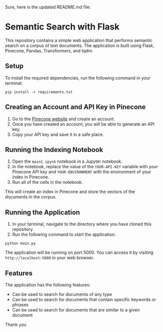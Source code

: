 Sure, here is the updated README.md file:


# Semantic Search with Flask

This repository contains a simple web application that performs semantic search on a corpus of text documents. The application is built using Flask, Pinecone, Pandas, Transformers, and tqdm.

## Setup

To install the required dependencies, run the following command in your terminal:

```
pip install -r requirements.txt
```

## Creating an Account and API Key in Pinecone

1. Go to the [Pinecone website](https://pinecone.io/) and create an account.
2. Once you have created an account, you will be able to generate an API key.
3. Copy your API key and save it in a safe place.

## Running the Indexing Notebook

1. Open the `main1.ipynb` notebook in a Jupyter notebook.
2. In the notebook, replace the value of the `YOUR-API-KEY` variable with your Pinecone API key and `YOUR-ENVIRONMENT` with the environment of your index in Pinecone.
3. Run all of the cells in the notebook.

This will create an index in Pinecone and store the vectors of the documents in the corpus.

## Running the Application

1. In your terminal, navigate to the directory where you have cloned this repository.
2. Run the following command to start the application:

```
python main.py
```

The application will be running on port 5000. You can access it by visiting `http://localhost:5000` in your web browser.

## Features

The application has the following features:

* Can be used to search for documents of any type
* Can be used to search for documents that contain specific keywords or phrases
* Can be used to search for documents that are similar to a given document

Thank you